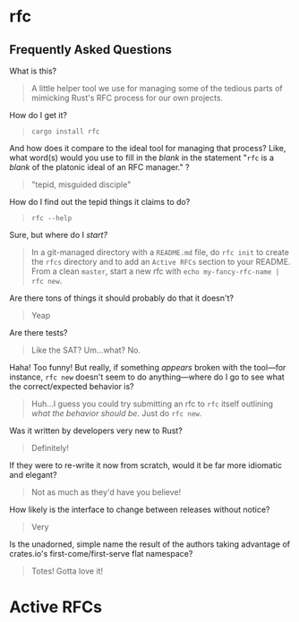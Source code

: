 rfc
===

Frequently Asked Questions
--------------------------
What is this?
> A little helper tool we use for managing some of the tedious parts of mimicking Rust's RFC process for our own projects.

How do I get it?
> `cargo install rfc`

And how does it compare to the ideal tool for managing that process? Like, what word(s) would you use to fill in the _blank_ in the statement "`rfc` is a _blank_ of the platonic ideal of an RFC manager." ?
> "tepid, misguided disciple"

How do I find out the tepid things it claims to do?
> `rfc --help`

Sure, but where do I _start?_
> In a git-managed directory with a `README.md` file, do `rfc init` to create the `rfcs` directory and to add an `Active RFCs` section to your README. From a clean `master`, start a new rfc with `echo my-fancy-rfc-name | rfc new`.

Are there tons of things it should probably do that it doesn't?
> Yeap

Are there tests?
> Like the SAT? Um...what? No.

Haha! Too funny! But really, if something _appears_ broken with the tool—for instance, `rfc new` doesn't seem to do anything—where do I go to see what the correct/expected behavior is?
> Huh...I guess you could try submitting an rfc to `rfc` itself outlining _what the behavior should be_. Just do `rfc new`.

Was it written by developers very new to Rust?
> Definitely!

If they were to re-write it now from scratch, would it be far more idiomatic and elegant?
> Not as much as they'd have you believe!

How likely is the interface to change between releases without notice?
> Very

Is the unadorned, simple name the result of the authors taking advantage of crates.io's first-come/first-serve flat namespace?
> Totes! Gotta love it!

# Active RFCs<!--- auto-generated section -->
